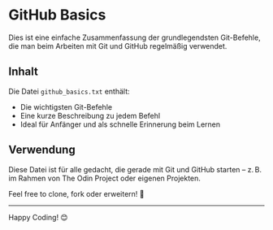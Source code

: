 # GitHub Basics

Dies ist eine einfache Zusammenfassung der grundlegendsten Git-Befehle, die man beim Arbeiten mit Git und GitHub regelmäßig verwendet.

## Inhalt

Die Datei `github_basics.txt` enthält:

- Die wichtigsten Git-Befehle
- Eine kurze Beschreibung zu jedem Befehl
- Ideal für Anfänger und als schnelle Erinnerung beim Lernen

## Verwendung

Diese Datei ist für alle gedacht, die gerade mit Git und GitHub starten – z. B. im Rahmen von The Odin Project oder eigenen Projekten.

Feel free to clone, fork oder erweitern! 🚀

---

Happy Coding! 😊
